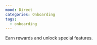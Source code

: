 ```yaml
---
mood: Direct
categories: Onboarding
tags:
  - onboarding
---
```

Earn rewards and unlock special features.